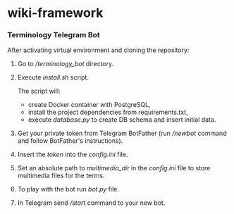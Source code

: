 # wiki-framework

### Terminology Telegram Bot
After activating virtual environment and cloning the repository:
 1. Go to */terminology_bot* directory.
 2. Execute *install.sh* script.

    The script will:
      - create Docker container with PostgreSQL,
      - install the project dependencies from requirements.txt,
      - execute *database.py* to create DB schema and insert initial data.

 3. Get your private token from Telegram BotFather (run */newbot* command and follow BotFather's instructions).
 4. Insert the *token* into the *config.ini* file.
 5. Set an absolute path to *multimedia_dir* in the *config.ini* file to store multimedia files for the terms.
 6. To play with the bot run *bot.py* file.
 7. In Telegram send */start* command to your new bot.
